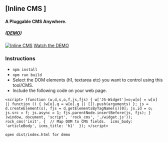 ## [Inline CMS ] 
#### A Pluggable CMS Anywhere.

##### ([DEMO](https://youtu.be/Z0fmKkY3s5M))
[![Inline CMS ](https://img.youtube.com/vi/Z0fmKkY3s5M/maxresdefault.jpg)](https://youtu.be/Z0fmKkY3s5M)
[Watch the DEMO](https://youtu.be/Z0fmKkY3s5M)

### Instructions

* `npm install`
* `npm run build`
* Select the DOM elements (h1, textarea etc) you want to control using this tool/CMS.
* Include the following code on your web page.

`<script>
    (function (w,d,s,o,f,js,fjs) {
        w['JS-Widget']=o;w[o] = w[o] || function () { (w[o].q = w[o].q || []).push(arguments) };
        js = d.createElement(s), fjs = d.getElementsByTagName(s)[0];
        js.id = o; js.src = f; js.async = 1; fjs.parentNode.insertBefore(js, fjs);
    }(window, document, 'script', 'rock_cms', './widget.js'));
    rock_cms('init', { 
        // Map DOM to CMS fields. 
        icms_body: 'articleBody',
        icms_title: 'h1' 
    });
</script>
`

`open dist/index.html for demo`
